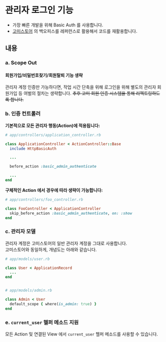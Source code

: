 # 관리자 로그인 기능

- 가장 빠른 개발을 위해 Basic Auth 를 사용합니다.
- [고미스토어](https://github.com/gomicorp/GomiStore) 의 백오피스를 레퍼런스로 활용해서 코드를 재활용합니다.

## 내용

### a. Scope Out
#### 회원가입/비밀번호찾기/회원탈퇴 기능 생략
관리자 계정 인증만 가능하다면, 작업 시간 단축을 위해 로그인을 위해 별도의 관리자 회원가입 등 여벌의 절차는 생략합니다.
~~추후 고미 회원 인증 시스템을 통해 리펙토링하도록 합니다.~~


### b. 인증 컨트롤러
**기본적으로 모든 관리자 행동(Action)에 적용됩니다:**
```ruby
# app/controllers/application_controller.rb

class ApplicationController < ActionController::Base
  include HttpBasicAuth

  ...

  before_action :basic_admin_authenticate

  ...
end
```

**구체적인 Action 에서 경우에 따라 생략이 가능합니다:**
```ruby
# app/controllers/foo_controller.rb

class FooController < ApplicationController
  skip_before_action :basic_admin_authenticate, on: :show
end
```

### c. 관리자 모델
관리자 계정은 고미스토어의 일반 관리자 계정을 그대로 사용합니다.  
고미스토어와 동일하게, 개념도는 아래와 같습니다.
```ruby
# app/models/user.rb

class User < ApplicationRecord
  ...
end


# app/models/admin.rb

class Admin < User
  default_scope { where(is_admin: true) }
end
```

### e. `current_user` 헬퍼 메소드 지원
모든 Action 및 연결된 View 에서 `current_user` 헬퍼 메소드를 사용할 수 있습니다.
